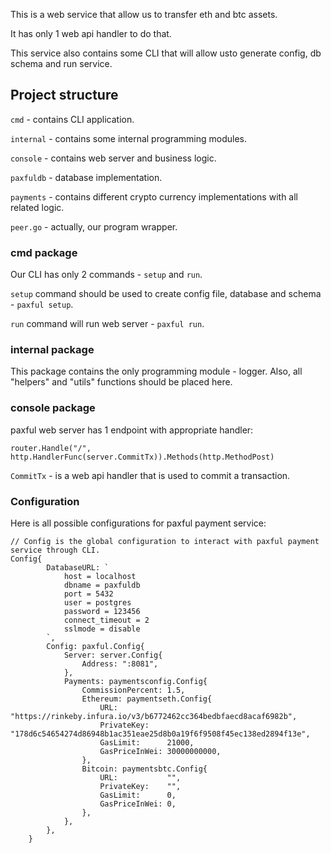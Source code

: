 This is a web service that allow us to transfer eth and btc assets.

It has only 1 web api handler to do that.

This service also contains some CLI that will allow usto generate config, db schema and run service.

## Project structure

`cmd` - contains CLI application.

`internal` - contains some internal programming modules.

`console` - contains web server and business logic.

`paxfuldb` - database implementation.

`payments` - contains different crypto currency implementations with all related logic.

`peer.go` - actually, our program wrapper.

### cmd package

Our CLI has only 2 commands - `setup` and `run`.

`setup` command should be used to create config file, database and schema - `paxful setup`.

`run` command will run web server - `paxful run`.

### internal package

This package contains the only programming module - logger.
Also, all "helpers" and "utils" functions should be placed here.

### console package

paxful web server has 1 endpoint with appropriate handler:

```
router.Handle("/", http.HandlerFunc(server.CommitTx)).Methods(http.MethodPost)
```

`CommitTx` - is a web api handler that is used to commit a transaction.

### Configuration

Here is all possible configurations for paxful payment service:

```
// Config is the global configuration to interact with paxful payment service through CLI.
Config{
		DatabaseURL: `
			host = localhost
			dbname = paxfuldb
			port = 5432
			user = postgres
			password = 123456
			connect_timeout = 2
			sslmode = disable
		`,
		Config: paxful.Config{
			Server: server.Config{
				Address: ":8081",
			},
			Payments: paymentsconfig.Config{
				CommissionPercent: 1.5,
				Ethereum: paymentseth.Config{
					URL:           "https://rinkeby.infura.io/v3/b6772462cc364bedbfaecd8acaf6982b",
					PrivateKey:    "178d6c54654274d86948b1ac351eae25d8b0a19f6f9508f45ec138ed2894f13e",
					GasLimit:      21000,
					GasPriceInWei: 30000000000,
				},
				Bitcoin: paymentsbtc.Config{
					URL:           "",
					PrivateKey:    "",
					GasLimit:      0,
					GasPriceInWei: 0,
				},
			},
		},
	}
```
